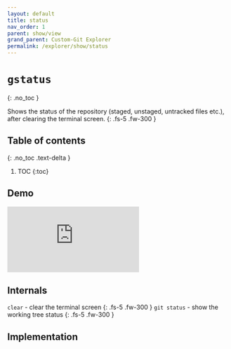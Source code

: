 ```yaml
---
layout: default
title: status
nav_order: 1
parent: show/view
grand_parent: Custom-Git Explorer
permalink: /explorer/show/status
---
```


# `gstatus`
{: .no_toc }

Shows the status of the repository (staged, unstaged, untracked files etc.), after clearing the terminal screen.
{: .fs-5 .fw-300 }

## Table of contents
{: .no_toc .text-delta }

1. TOC
{:toc}

## <i class="fas fa-video"></i> Demo
<div class="container">
  <iframe class="responsive-iframe" src="https://www.youtube.com/embed/5dB2JSyE14w?modestbranding=1&autohide=1&rel=0&fs=1&iv_load_policy=3&widget_referrer=https://custom-git.io" title="gstatus demo" frameborder="0" allow="clipboard-write; encrypted-media; gyroscope; picture-in-picture" allowfullscreen></iframe>
</div>

## <i class="fas fa-file-alt"></i> Internals
`clear` - clear the terminal screen <a href="https://linux.die.net/man/1/clear" target="_blank"><i class="fas fa-external-link-alt"></i></a>
{: .fs-5 .fw-300 }
`git status` - show the working tree status <a href="https://git-scm.com/docs/git-status" target="_blank"><i class="fas fa-external-link-alt"></i></a>
{: .fs-5 .fw-300 }

## <i class="fas fa-code"></i> Implementation
<script src="https://emgithub.com/embed.js?target=https%3A%2F%2Fgithub.com%2Fcustom-git%2Fcustom-git-bash%2Fblob%2Frelease-0.3%2Fcmd%2Fgstatus&style=github&showBorder=on&showFileMeta=on&showCopy=on"></script>